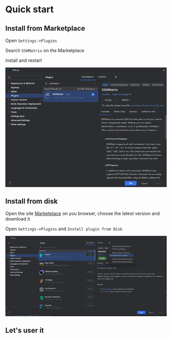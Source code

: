 # Quick start


## Install from Marketplace
Open `Settings->Plugins`

Search `SSHMatrix` on the Marketplace

install and restart

![img.png](_images/install-from-marketplace.png)
## Install from disk
Open the site [Marketplace](https://plugins.jetbrains.com/plugin/24625-sshmatrix/versions) on you browser,
choose the latest version and download it

Open `Settings->Plugins` and `Install plugin from Disk`

![img.png](_images/plugin-in-marketplace.png)

## Let's user it


